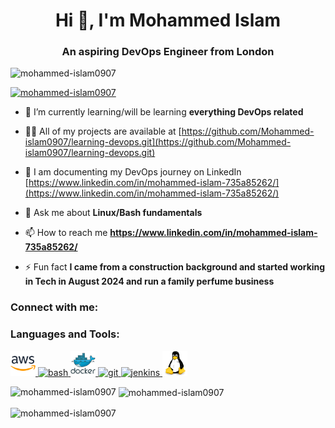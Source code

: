 
<h1 align="center">Hi 👋, I'm Mohammed Islam</h1>
<h3 align="center">An aspiring DevOps Engineer from London</h3>

<p align="left"> <img src="https://komarev.com/ghpvc/?username=mohammed-islam0907&label=Profile%20views&color=0e75b6&style=flat" alt="mohammed-islam0907" /> </p>

<p align="left"> <a href="https://github.com/ryo-ma/github-profile-trophy"><img src="https://github-profile-trophy.vercel.app/?username=mohammed-islam0907" alt="mohammed-islam0907" /></a> </p>

- 🌱 I’m currently learning/will be learning **everything DevOps related**

- 👨‍💻 All of my projects are available at [https://github.com/Mohammed-islam0907/learning-devops.git](https://github.com/Mohammed-islam0907/learning-devops.git)

- 📝 I am documenting my DevOps journey on LinkedIn [https://www.linkedin.com/in/mohammed-islam-735a85262/](https://www.linkedin.com/in/mohammed-islam-735a85262/)

- 💬 Ask me about **Linux/Bash fundamentals**

- 📫 How to reach me **https://www.linkedin.com/in/mohammed-islam-735a85262/**

- ⚡ Fun fact **I came from a construction background and started working in Tech in August 2024 and run a family perfume business**

<h3 align="left">Connect with me:</h3>
<p align="left">
</p>

<h3 align="left">Languages and Tools:</h3>
<p align="left"> <a href="https://aws.amazon.com" target="_blank" rel="noreferrer"> <img src="https://raw.githubusercontent.com/devicons/devicon/master/icons/amazonwebservices/amazonwebservices-original-wordmark.svg" alt="aws" width="40" height="40"/> </a> <a href="https://www.gnu.org/software/bash/" target="_blank" rel="noreferrer"> <img src="https://www.vectorlogo.zone/logos/gnu_bash/gnu_bash-icon.svg" alt="bash" width="40" height="40"/> </a> <a href="https://www.docker.com/" target="_blank" rel="noreferrer"> <img src="https://raw.githubusercontent.com/devicons/devicon/master/icons/docker/docker-original-wordmark.svg" alt="docker" width="40" height="40"/> </a> <a href="https://git-scm.com/" target="_blank" rel="noreferrer"> <img src="https://www.vectorlogo.zone/logos/git-scm/git-scm-icon.svg" alt="git" width="40" height="40"/> </a> <a href="https://www.jenkins.io" target="_blank" rel="noreferrer"> <img src="https://www.vectorlogo.zone/logos/jenkins/jenkins-icon.svg" alt="jenkins" width="40" height="40"/> </a> <a href="https://www.linux.org/" target="_blank" rel="noreferrer"> <img src="https://raw.githubusercontent.com/devicons/devicon/master/icons/linux/linux-original.svg" alt="linux" width="40" height="40"/> </a> </p>

<p><img align="left" src="https://github-readme-stats.vercel.app/api/top-langs?username=mohammed-islam0907&show_icons=true&locale=en&layout=compact" alt="mohammed-islam0907" /></p>

<p>&nbsp;<img align="center" src="https://github-readme-stats.vercel.app/api?username=mohammed-islam0907&show_icons=true&locale=en" alt="mohammed-islam0907" /></p>

<p><img align="center" src="https://github-readme-streak-stats.herokuapp.com/?user=mohammed-islam0907&" alt="mohammed-islam0907" /></p>
